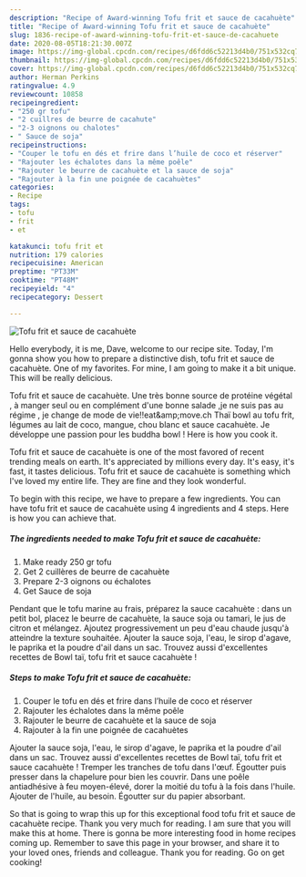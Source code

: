 ```yaml
---
description: "Recipe of Award-winning Tofu frit et sauce de cacahuète"
title: "Recipe of Award-winning Tofu frit et sauce de cacahuète"
slug: 1836-recipe-of-award-winning-tofu-frit-et-sauce-de-cacahuete
date: 2020-08-05T18:21:30.007Z
image: https://img-global.cpcdn.com/recipes/d6fdd6c52213d4b0/751x532cq70/tofu-frit-et-sauce-de-cacahuete-photo-principale-de-la-recette.jpg
thumbnail: https://img-global.cpcdn.com/recipes/d6fdd6c52213d4b0/751x532cq70/tofu-frit-et-sauce-de-cacahuete-photo-principale-de-la-recette.jpg
cover: https://img-global.cpcdn.com/recipes/d6fdd6c52213d4b0/751x532cq70/tofu-frit-et-sauce-de-cacahuete-photo-principale-de-la-recette.jpg
author: Herman Perkins
ratingvalue: 4.9
reviewcount: 10858
recipeingredient:
- "250 gr tofu"
- "2 cuillres de beurre de cacahute"
- "2-3 oignons ou chalotes"
- " Sauce de soja"
recipeinstructions:
- "Couper le tofu en dés et frire dans l’huile de coco et réserver"
- "Rajouter les échalotes dans la même poêle"
- "Rajouter le beurre de cacahuète et la sauce de soja"
- "Rajouter à la fin une poignée de cacahuètes"
categories:
- Recipe
tags:
- tofu
- frit
- et

katakunci: tofu frit et 
nutrition: 179 calories
recipecuisine: American
preptime: "PT33M"
cooktime: "PT48M"
recipeyield: "4"
recipecategory: Dessert

---
```



![Tofu frit et sauce de cacahuète](https://img-global.cpcdn.com/recipes/d6fdd6c52213d4b0/751x532cq70/tofu-frit-et-sauce-de-cacahuete-photo-principale-de-la-recette.jpg)

Hello everybody, it is me, Dave, welcome to our recipe site. Today, I'm gonna show you how to prepare a distinctive dish, tofu frit et sauce de cacahuète. One of my favorites. For mine, I am going to make it a bit unique. This will be really delicious.

Tofu frit et sauce de cacahuète. Une très bonne source de protéine végétal , à manger seul ou en complément d&#39;une bonne salade ,je ne suis pas au régime , je change de mode de vie!!eat&amp;amp;move.ch Thaï bowl au tofu frit, légumes au lait de coco, mangue, chou blanc et sauce cacahuète. Je développe une passion pour les buddha bowl ! Here is how you cook it.

Tofu frit et sauce de cacahuète is one of the most favored of recent trending meals on earth. It's appreciated by millions every day. It's easy, it's fast, it tastes delicious. Tofu frit et sauce de cacahuète is something which I've loved my entire life. They are fine and they look wonderful.


To begin with this recipe, we have to prepare a few ingredients. You can have tofu frit et sauce de cacahuète using 4 ingredients and 4 steps. Here is how you can achieve that.

<!--inarticleads1-->

##### The ingredients needed to make Tofu frit et sauce de cacahuète:

1. Make ready 250 gr tofu
1. Get 2 cuillères de beurre de cacahuète
1. Prepare 2-3 oignons ou échalotes
1. Get  Sauce de soja


Pendant que le tofu marine au frais, préparez la sauce cacahuète : dans un petit bol, placez le beurre de cacahuète, la sauce soja ou tamari, le jus de citron et mélangez. Ajoutez progressivement un peu d&#39;eau chaude jusqu&#39;à atteindre la texture souhaitée. Ajouter la sauce soja, l&#39;eau, le sirop d&#39;agave, le paprika et la poudre d&#39;ail dans un sac. Trouvez aussi d&#39;excellentes recettes de Bowl taï, tofu frit et sauce cacahuète ! 

<!--inarticleads2-->

##### Steps to make Tofu frit et sauce de cacahuète:

1. Couper le tofu en dés et frire dans l’huile de coco et réserver
1. Rajouter les échalotes dans la même poêle
1. Rajouter le beurre de cacahuète et la sauce de soja
1. Rajouter à la fin une poignée de cacahuètes


Ajouter la sauce soja, l&#39;eau, le sirop d&#39;agave, le paprika et la poudre d&#39;ail dans un sac. Trouvez aussi d&#39;excellentes recettes de Bowl taï, tofu frit et sauce cacahuète ! Tremper les tranches de tofu dans l&#39;œuf. Égoutter puis presser dans la chapelure pour bien les couvrir. Dans une poêle antiadhésive à feu moyen-élevé, dorer la moitié du tofu à la fois dans l&#39;huile. Ajouter de l&#39;huile, au besoin. Égoutter sur du papier absorbant. 

So that is going to wrap this up for this exceptional food tofu frit et sauce de cacahuète recipe. Thank you very much for reading. I am sure that you will make this at home. There is gonna be more interesting food in home recipes coming up. Remember to save this page in your browser, and share it to your loved ones, friends and colleague. Thank you for reading. Go on get cooking!
